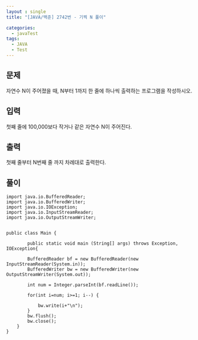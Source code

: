```yaml
---
layout : single
title: "[JAVA/백준] 2742번 - 기찍 N 풀이"

categories:
  - javaTest
tags:
  - JAVA
  - Test
---
```


## 문제

자연수 N이 주어졌을 때, N부터 1까지 한 줄에 하나씩 출력하는 프로그램을 작성하시오.

## 입력

첫째 줄에 100,000보다 작거나 같은 자연수 N이 주어진다.

## 출력

첫째 줄부터 N번째 줄 까지 차례대로 출력한다.

## 풀이

~~~
import java.io.BufferedReader;
import java.io.BufferedWriter;
import java.io.IOException;
import java.io.InputStreamReader;
import java.io.OutputStreamWriter;


public class Main {
    
    	public static void main (String[] args) throws Exception, IOException{
		
		BufferedReader bf = new BufferedReader(new InputStreamReader(System.in));
		BufferedWriter bw = new BufferedWriter(new OutputStreamWriter(System.out));

		int num = Integer.parseInt(bf.readLine());
		
		for(int i=num; i>=1; i--) {
			
			bw.write(i+"\n");
		}
		bw.flush();
		bw.close();
	}
}
~~~
